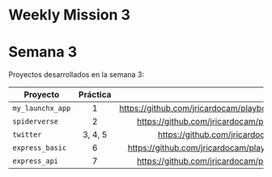 # Weekly Mission 3


# Semana 3

Proyectos desarrollados en la semana 3:

| Proyecto           | Práctica |                                                                      Link al repo |
| ------------------ | :-------: | --------------------------------------------------------------------------------: |
| `my_launchx_app` |     1     | https://github.com/jricardocam/playbook/tree/main/weekly_mission_3/my_launchx_app |
| `spiderverse`    |     2     |    https://github.com/jricardocam/playbook/tree/main/weekly_mission_3/spiderverse |
| `twitter`        |  3, 4, 5  |        https://github.com/jricardocam/playbook/tree/main/weekly_mission_3/twitter |
| `express_basic`  |     6     |  https://github.com/jricardocam/playbook/tree/main/weekly_mission_3/express_basic |
| `express_api`    |     7     |    https://github.com/jricardocam/playbook/tree/main/weekly_mission_3/express_api |
